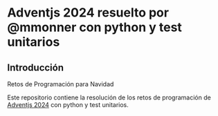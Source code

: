 # Adventjs 2024 resuelto por @mmonner con python y test unitarios

## Introducción

Retos de Programación para Navidad

Este repositorio contiene la resolución de los retos de programación de [Adventjs 2024](https://adventjs.com/2024) con python y test unitarios.

